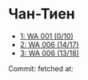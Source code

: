# Чан-Тиен
- [1: WA 001 (0/10)](1.md)
- [2: WA 006 (14/17)](2.md)
- [3: WA 006 (13/18)](3.md)

Commit: 
 fetched at: 
